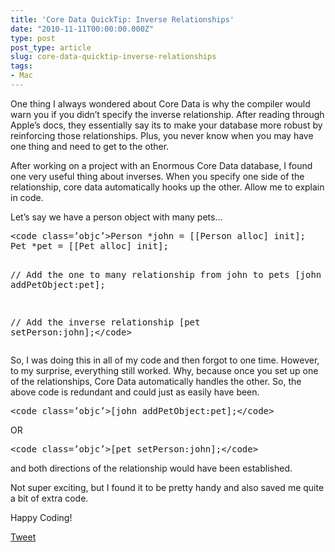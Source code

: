```yaml
---
title: 'Core Data QuickTip: Inverse Relationships'
date: "2010-11-11T00:00:00.000Z"
type: post 
post_type: article
slug: core-data-quicktip-inverse-relationships
tags: 
- Mac
---
```

One thing I always wondered about Core Data is why the compiler would warn you if you didn&#8217;t specify the inverse relationship. After reading through Apple&#8217;s docs, they essentially say its to make your database more robust by reinforcing those relationships. Plus, you never know when you may have one thing and need to get to the other.

After working on a project with an Enormous Core Data database, I found one very useful thing about inverses. When you specify one side of the relationship, core data automatically hooks up the other. Allow me to explain in code.

Let&#8217;s say we have a person object with many pets&#8230;

<div>
  <pre>&lt;code class=’objc’>Person *john = [[Person alloc] init];
Pet *pet = [[Pet alloc] init];

// Add the one to many relationship from john to pets
[john addPetObject:pet];

// Add the inverse relationship
[pet setPerson:john];&lt;/code></pre>
</div>

So, I was doing this in all of my code and then forgot to one time. However, to my surprise, everything still worked. Why, because once you set up one of the relationships, Core Data automatically handles the other. So, the above code is redundant and could just as easily have been.

<div>
  <pre>&lt;code class=’objc’>[john addPetObject:pet];&lt;/code></pre>
</div>

OR

<div>
  <pre>&lt;code class=’objc’>[pet setPerson:john];&lt;/code></pre>
</div>

and both directions of the relationship would have been established.

Not super exciting, but I found it to be pretty handy and also saved me quite a bit of extra code.

Happy Coding!

<div style="">
  <a href="http://twitter.com/share" class="twitter-share-button" data-count="horizontal" data-text="Core Data QuickTip: Inverse Relationships" data-url="http://brandontreb.com/core-data-quicktip-inverse-relationships"  data-via="brandontreb" data-related="brandontreb:">Tweet</a>
</div>
